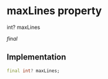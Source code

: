 


# maxLines property







int? maxLines
  
_<span class="feature">final</span>_






## Implementation

```dart
final int? maxLines;
```







